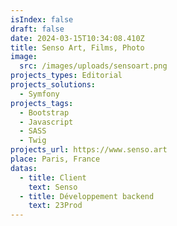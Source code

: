 ```yaml
---
isIndex: false
draft: false
date: 2024-03-15T10:34:08.410Z
title: Senso Art, Films, Photo
image:
  src: /images/uploads/sensoart.png
projects_types: Editorial
projects_solutions:
  - Symfony
projects_tags:
  - Bootstrap
  - Javascript
  - SASS
  - Twig
projects_url: https://www.senso.art
place: Paris, France
datas:
  - title: Client
    text: Senso
  - title: Développement backend
    text: 23Prod
---
```

